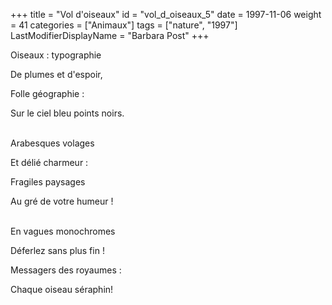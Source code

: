 +++
title = "Vol d'oiseaux"
id = "vol_d_oiseaux_5"
date = 1997-11-06
weight = 41
categories = ["Animaux"]
tags = ["nature", "1997"]
LastModifierDisplayName = "Barbara Post"
+++

Oiseaux : typographie

De plumes et d'espoir,

Folle géographie :

Sur le ciel bleu points noirs.

 \
Arabesques volages

Et délié charmeur :

Fragiles paysages

Au gré de votre humeur !

 \
En vagues monochromes

Déferlez sans plus fin !

Messagers des royaumes :

Chaque oiseau séraphin!
